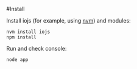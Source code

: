 #Install

Install iojs (for example, using [nvm](https://github.com/creationix/nvm)) and modules:
    
    nvm install iojs
    npm install
    
Run and check console:

    node app
    